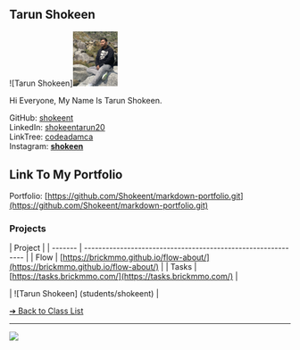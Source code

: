 <style>@import url("//readme.codeadam.ca/readme.css");</style>

## Tarun Shokeen

![Tarun Shokeen]<img src="/images/shokeent.png" width="80"/>


Hi Everyone, My Name Is Tarun Shokeen.

  
GitHub: [shokeent](https://github.com/Shokeent)  
LinkedIn: [shokeentarun20](https://www.linkedin.com/in/shokeentarun20/)  
LinkTree: [codeadamca](https://linktr.ee/codeadamca)  
Instagram: [__shokeen__](https://www.instagram.com/__shokeen__/)  

## Link To My Portfolio
Portfolio: [https://github.com/Shokeent/markdown-portfolio.git](https://github.com/Shokeent/markdown-portfolio.git)
### Projects

| Project |
| ------- | ------------------------------------------------------------- |
| Flow    | [https://brickmmo.github.io/flow-about/](https://brickmmo.github.io/flow-about/) |
| Tasks   | [https://tasks.brickmmo.com/](https://tasks.brickmmo.com/)                       |


| ![Tarun Shokeen] (students/shokeent) |


[&#10132; Back to Class List](/)

---

<a href="https://brickmmo.com">
<img src="https://brickmmo.com/images/brickmmo-logo-horizontal.jpg" width="100">
</a>
